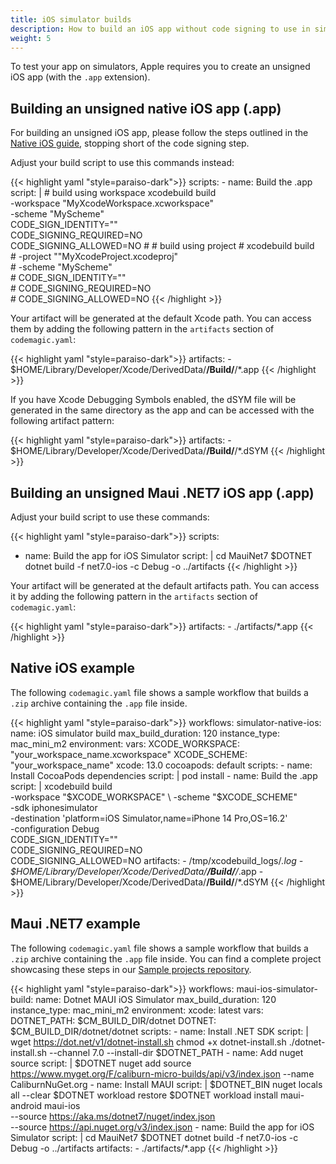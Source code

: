 ```yaml
---
title: iOS simulator builds
description: How to build an iOS app without code signing to use in simulator
weight: 5
---
```


To test your app on simulators, Apple requires you to create an unsigned iOS app (with the `.app` extension).

## Building an unsigned native iOS app (.app)

For building an unsigned iOS app, please follow the steps outlined in the [Native iOS guide](/yaml-quick-start/building-a-native-ios-app), stopping short of the code signing step.

Adjust your build script to use this commands instead:

{{< highlight yaml "style=paraiso-dark">}}
  scripts:
    - name: Build the .app
      script: | 
        # build using workspace
        xcodebuild build \
          -workspace "MyXcodeWorkspace.xcworkspace" \
          -scheme "MyScheme" \
          CODE_SIGN_IDENTITY="" \
          CODE_SIGNING_REQUIRED=NO \
          CODE_SIGNING_ALLOWED=NO
        #
        # build using project
        # xcodebuild build \
        #    -project ""MyXcodeProject.xcodeproj" \
        #    -scheme "MyScheme" \
        #    CODE_SIGN_IDENTITY="" \
        #    CODE_SIGNING_REQUIRED=NO \
        #    CODE_SIGNING_ALLOWED=NO
{{< /highlight >}}

Your artifact will be generated at the default Xcode path. You can access them by adding the following pattern in the `artifacts` section of `codemagic.yaml`:

{{< highlight yaml "style=paraiso-dark">}}
  artifacts:
    - $HOME/Library/Developer/Xcode/DerivedData/**/Build/**/*.app
{{< /highlight >}}

If you have Xcode Debugging Symbols enabled, the dSYM file will be generated in the same directory as the app and can be accessed with the following artifact pattern:

{{< highlight yaml "style=paraiso-dark">}}
  artifacts:
    - $HOME/Library/Developer/Xcode/DerivedData/**/Build/**/*.dSYM
{{< /highlight >}}

## Building an unsigned Maui .NET7 iOS app (.app)
Adjust your build script to use these commands:

{{< highlight yaml "style=paraiso-dark">}}
scripts:
  - name: Build the app for iOS Simulator
    script: |
      cd MauiNet7
      $DOTNET dotnet build -f net7.0-ios -c Debug  -o ../artifacts
{{< /highlight >}}

Your artifact will be generated at the default artifacts path. You can access it by adding the following pattern in the `artifacts` section of `codemagic.yaml`:

{{< highlight yaml "style=paraiso-dark">}}
  artifacts:
    - ./artifacts/*.app
{{< /highlight >}}

## Native iOS example
The following `codemagic.yaml` file shows a sample workflow that builds a `.zip` archive containing the `.app` file inside.

{{< highlight yaml "style=paraiso-dark">}}
workflows:
  simulator-native-ios:
    name: iOS simulator build
    max_build_duration: 120
    instance_type: mac_mini_m2
    environment:
      vars:
        XCODE_WORKSPACE: "your_workspace_name.xcworkspace"
        XCODE_SCHEME: "your_workspace_name"
      xcode: 13.0
      cocoapods: default
    scripts:
      - name: Install CocoaPods dependencies
        script: | 
          pod install
      - name: Build the .app
        script: | 
          xcodebuild build \
            -workspace "$XCODE_WORKSPACE" \
            -scheme "$XCODE_SCHEME" \
            -sdk iphonesimulator \
            -destination 'platform=iOS Simulator,name=iPhone 14 Pro,OS=16.2' \
            -configuration Debug \
            CODE_SIGN_IDENTITY="" \
            CODE_SIGNING_REQUIRED=NO \
            CODE_SIGNING_ALLOWED=NO 
    artifacts:
      - /tmp/xcodebuild_logs/*.log
      - $HOME/Library/Developer/Xcode/DerivedData/**/Build/**/*.app
      - $HOME/Library/Developer/Xcode/DerivedData/**/Build/**/*.dSYM
{{< /highlight >}}

## Maui .NET7 example
The following `codemagic.yaml` file shows a sample workflow that builds a `.zip` archive containing the `.app` file inside.
You can find a complete project showcasing these steps in our [Sample projects repository](https://github.com/codemagic-ci-cd/codemagic-sample-projects/tree/main/dotnet-maui/dotnet7-maui-unsigned-ios-app).

{{< highlight yaml "style=paraiso-dark">}}
workflows:
  maui-ios-simulator-build:
    name: Dotnet MAUI iOS Simulator
    max_build_duration: 120
    instance_type: mac_mini_m2
    environment:
      xcode: latest
      vars:
        DOTNET_PATH: $CM_BUILD_DIR/dotnet
        DOTNET: $CM_BUILD_DIR/dotnet/dotnet
    scripts:
      - name: Install .NET SDK
        script: | 
          wget https://dot.net/v1/dotnet-install.sh
          chmod +x dotnet-install.sh
          ./dotnet-install.sh --channel 7.0 --install-dir $DOTNET_PATH
      - name: Add nuget source
        script: |
          $DOTNET nuget add source https://www.myget.org/F/caliburn-micro-builds/api/v3/index.json --name CaliburnNuGet.org
      - name: Install MAUI
        script: |
          $DOTNET_BIN nuget locals all --clear
          $DOTNET workload restore
          $DOTNET workload install maui-android maui-ios \
          --source https://aka.ms/dotnet7/nuget/index.json \
          --source https://api.nuget.org/v3/index.json
      - name: Build the app for iOS Simulator
        script: |
          cd MauiNet7
          $DOTNET dotnet build -f net7.0-ios -c Debug  -o ../artifacts
    artifacts:
    - ./artifacts/*.app
{{< /highlight >}}